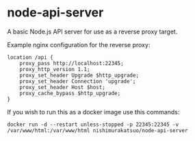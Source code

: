 # node-api-server
A basic Node.js API server for use as a reverse proxy target.

Example nginx configuration for the reverse proxy:

	location /api {
		proxy_pass http://localhost:22345;
		proxy_http_version 1.1;
		proxy_set_header Upgrade $http_upgrade;
		proxy_set_header Connection 'upgrade';
		proxy_set_header Host $host;
		proxy_cache_bypass $http_upgrade;
	}

If you wish to run this as a docker image use this commands:

	docker run -d --restart unless-stopped -p 22345:22345 -v /var/www/html:/var/www/html nishimurakatsuo/node-api-server
